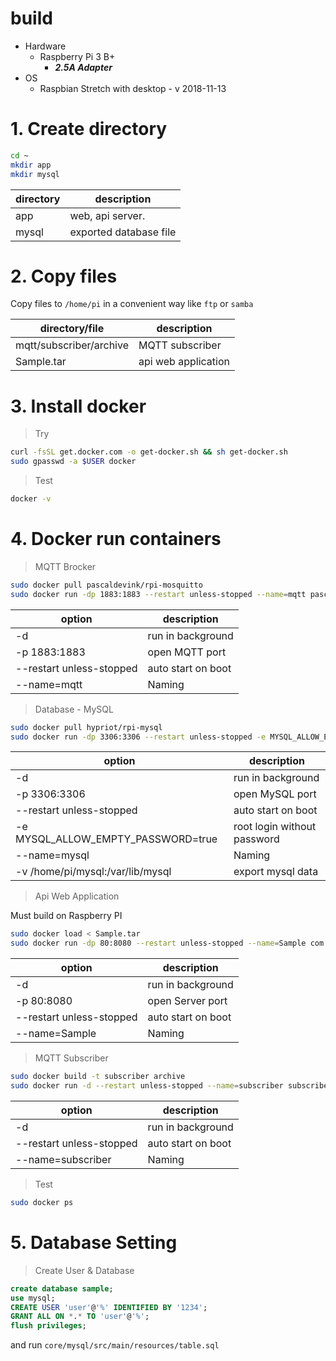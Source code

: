 build
===
* Hardware
    - Raspberry Pi 3 B+
        + ***2.5A Adapter***
* OS
    - Raspbian Stretch with desktop - v 2018-11-13

# 1. Create directory

```bash
cd ~
mkdir app
mkdir mysql
```

| directory | description |
| --- | --- |
| app | web, api server. |
| mysql | exported database file |

# 2. Copy files

Copy files to `/home/pi` in a convenient way like `ftp` or `samba`

| directory/file | description |
| --- | --- |
| mqtt/subscriber/archive | MQTT subscriber |
| Sample.tar | api web application |

# 3. Install docker

> Try

```bash
curl -fsSL get.docker.com -o get-docker.sh && sh get-docker.sh
sudo gpasswd -a $USER docker
```

> Test

```bash
docker -v
```

# 4. Docker run containers

> MQTT Brocker

```bash
sudo docker pull pascaldevink/rpi-mosquitto
sudo docker run -dp 1883:1883 --restart unless-stopped --name=mqtt pascaldevink/rpi-mosquitto
```

| option | description |
| --- | --- |
| -d | run in background |
| -p 1883:1883| open MQTT port |
| --restart unless-stopped|auto start on boot|
| --name=mqtt| Naming |

> Database - MySQL

```bash
sudo docker pull hypriot/rpi-mysql
sudo docker run -dp 3306:3306 --restart unless-stopped -e MYSQL_ALLOW_EMPTY_PASSWORD=true --name=mysql -v /home/pi/mysql:/var/lib/mysql hypriot/rpi-mysql
```

| option | description |
| --- | --- |
| -d | run in background |
| -p 3306:3306| open MySQL port |
| --restart unless-stopped|auto start on boot|
| -e MYSQL_ALLOW_EMPTY_PASSWORD=true|root login without password|
| --name=mysql| Naming |
| -v /home/pi/mysql:/var/lib/mysql| export mysql data |

> Api Web Application

Must build on Raspberry PI

```bash
sudo docker load < Sample.tar
sudo docker run -dp 80:8080 --restart unless-stopped --name=Sample com.zmunm.narvcorp.sample/api
```

| option | description |
| --- | --- |
| -d | run in background |
| -p 80:8080| open Server port |
| --restart unless-stopped|auto start on boot|
| --name=Sample| Naming |

> MQTT Subscriber

```bash
sudo docker build -t subscriber archive
sudo docker run -d --restart unless-stopped --name=subscriber subscriber
```

| option | description |
| --- | --- |
| -d | run in background |
| --restart unless-stopped|auto start on boot|
| --name=subscriber| Naming |

> Test

```bash
sudo docker ps
```

# 5. Database Setting

> Create User & Database

```sql
create database sample;
use mysql;
CREATE USER 'user'@'%' IDENTIFIED BY '1234';
GRANT ALL ON *.* TO 'user'@'%';
flush privileges;
```

and run `core/mysql/src/main/resources/table.sql`